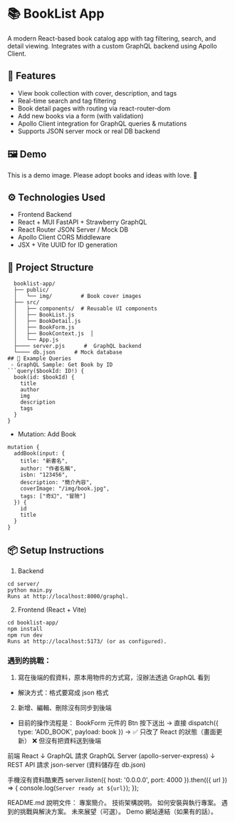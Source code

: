 # 📚 BookList App
A modern React-based book catalog app with tag filtering, search, and detail viewing. Integrates with a custom GraphQL backend using Apollo Client.

## 🚀 Features
 - View book collection with cover, description, and tags
 - Real-time search and tag filtering
 - Book detail pages with routing via react-router-dom
 - Add new books via a form (with validation)
 - Apollo Client integration for GraphQL queries & mutations
 - Supports JSON server mock or real DB backend

## 🖼️ Demo

 This is a demo image. Please adopt books and ideas with love. 💛

## ⚙️ Technologies Used
  - Frontend	Backend
  - React + MUI	FastAPI + Strawberry GraphQL
  - React Router	JSON Server / Mock DB
  - Apollo Client	CORS Middleware
  - JSX + Vite	UUID for ID generation

## 📁 Project Structure
```
  booklist-app/
  ├── public/
  │   └── img/         # Book cover images
  ├── src/
  │   ├── components/  # Reusable UI components
  │   ├── BookList.js
  │   ├── BookDetail.js
  │   ├── BookForm.js
  │   ├── BookContext.js  │ 
  │   └── App.js
  ├──── server.pjs      #  GraphQL backend
  └──── db.json      # Mock database
## 🧪 Example Queries
 - GraphQL Sample: Get Book by ID
```query($bookId: ID!) {
  book(id: $bookId) {
    title
    author
    img
    description
    tags
  }
}
```
- Mutation: Add Book
```
mutation {
  addBook(input: {
    title: "新書名",
    author: "作者名稱",
    isbn: "123456",
    description: "簡介內容",
    coverImage: "/img/book.jpg",
    tags: ["奇幻", "冒險"]
  }) {
    id
    title
  }
}
```
## 📦 Setup Instructions
1. Backend
  ```
  cd server/
  python main.py
  Runs at http://localhost:8000/graphql.
  ```
2. Frontend (React + Vite)
  ```
  cd booklist-app/
  npm install
  npm run dev
  Runs at http://localhost:5173/ (or as configured).
  ```

### 遇到的挑戰：
1. 寫在後端的假資料，原本用物件的方式寫，沒辦法透過 GraphQL 看到
- 解決方式：格式要寫成 json 格式
2. 新增、編輯、刪除沒有同步到後端
- 目前的操作流程是：
BookForm 元件的 Btn 按下送出 →
直接 dispatch({ type: 'ADD_BOOK', payload: book }) →
✅ 只改了 React 的狀態（畫面更新）
❌ 但沒有把資料送到後端


前端 React
  ↓ GraphQL 請求
GraphQL Server (apollo-server-express)
  ↓ REST API 請求
json-server (資料儲存在 db.json)


手機沒有資料酷東西
server.listen({ host: '0.0.0.0', port: 4000 }).then(({ url }) => {
  console.log(`Server ready at ${url}`);
});


README.md 說明文件：
專案簡介。
技術架構說明。
如何安裝與執行專案。
遇到的挑戰與解決方案。
未來展望（可選）。
Demo 網站連結（如果有的話）。


